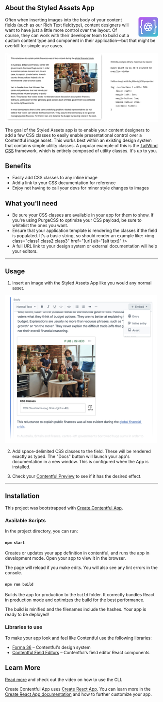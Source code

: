 ## About the Styled Assets App

<img width=64 alt="icon" src="src/assets/app icon 256.png" style="width: 64px; float: right; margin-left: 20px;" />

Often when inserting images into the body of your content fields (such as our Rich Text fieldtype), content designers will want to have just a little more control over the layout. Of course, they can work with their developer team to build out a custom content type and component in their application—but that might be overkill for simple use cases.

<img alt="Styled Assets example" src="src/assets/Styled Assets - rendered example & infographic.jpg" />

The goal of the Styled Assets app is to enable your content designers to add a few CSS classes to easily enable presentational control over a Contentful image asset. This works best within an existing design system that contains simple utility classes. A popular example of this is the [TailWind CSS](https://tailwindcss.com) framework, which is entirely composed of utility classes. It's up to you.

## Benefits

- Easily add CSS classes to any inline image
- Add a link to your CSS documentation for reference
- Enjoy not having to call your devs for minor style changes to images

## What you'll need

- Be sure your CSS classes are available in your app for them to show. If you're using PurgeCSS to optimize your CSS payload, be sure to whitelist the ones you want.
- Ensure that your application template is rendering the classes if the field is populated. It's a basic string, so should render an example like: <img class="class1 class2 class3" href="[url] alt="[alt text]" />
- A full URL link to your design system or external documentation will help your editors.

---

## Usage

1. Insert an image with the Styled Assets App like you would any normal asset.

<img alt="Styled Assets example" src="src/assets/Contentful - Styled Assets.jpg" style="max-width: 500px" />

2. Add space-delimited CSS classes to the field. These will be rendered exactly as typed. 
The "Docs" button will launch your app's documentation in a new window. This is configured when the App is installed.

3. Check your [Contentful Preview]() to see if it has the desired effect. 

---

## Installation

This project was bootstrapped with [Create Contentful App](https://github.com/contentful/create-contentful-app).

### Available Scripts

In the project directory, you can run:

#### `npm start`

Creates or updates your app definition in contentful, and runs the app in development mode.
Open your app to view it in the browser.

The page will reload if you make edits.
You will also see any lint errors in the console.

#### `npm run build`

Builds the app for production to the `build` folder.
It correctly bundles React in production mode and optimizes the build for the best performance.

The build is minified and the filenames include the hashes.
Your app is ready to be deployed!

### Libraries to use

To make your app look and feel like Contentful use the following libraries:

- [Forma 36](https://f36.contentful.com/) – Contentful's design system
- [Contentful Field Editors](https://www.contentful.com/developers/docs/extensibility/field-editors/) – Contentful's field editor React components

## Learn More

[Read more](https://www.contentful.com/developers/docs/extensibility/app-framework/create-contentful-app/) and check out the video on how to use the CLI.

Create Contentful App uses [Create React App](https://create-react-app.dev/). You can learn more in the [Create React App documentation](https://facebook.github.io/create-react-app/docs/getting-started) and how to further customize your app.
